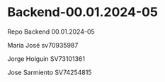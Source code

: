 # Backend-00.01.2024-05
Repo Backend 00.01.2024-05


Maria José sv70935987

Jorge Holguin SV73101361

Jose Sarmiento SV74254815